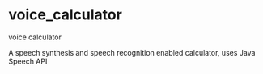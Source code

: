 # voice_calculator
voice calculator

A speech synthesis and speech recognition enabled calculator, uses Java Speech API
